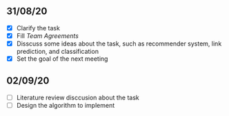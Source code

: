 ## 31/08/20
- [x] Clarify the task
- [x] Fill *Team Agreements*
- [x] Disscuss some ideas about the task, such as recommender system, link prediction, and classification
- [x] Set the goal of the next meeting

## 02/09/20
- [ ] Literature review disccusion about the task
- [ ] Design the algorithm to implement
